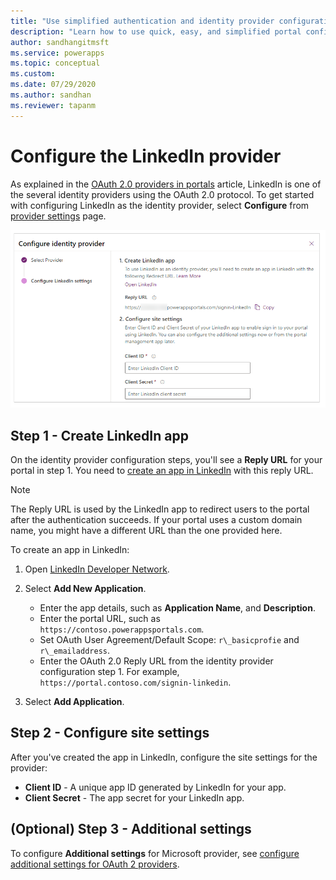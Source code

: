 ```yaml
---
title: "Use simplified authentication and identity provider configuration (Preview) | MicrosoftDocs"
description: "Learn how to use quick, easy, and simplified portal configuration for authentication."
author: sandhangitmsft
ms.service: powerapps
ms.topic: conceptual
ms.custom: 
ms.date: 07/29/2020
ms.author: sandhan
ms.reviewer: tapanm
---
```


# Configure the LinkedIn provider

As explained in the [OAuth 2.0 providers in portals](configure-oauth2-provider.md) article, LinkedIn is one of the several identity providers using the OAuth 2.0 protocol. To get started with configuring LinkedIn as the identity provider, select **Configure** from [provider settings](use-simplified-authentication-configuration.md#add-configure-or-delete-an-identity-provider) page.

![Configure the LinkedIn app](media/use-simplified-authentication-configuration/configure-linkedin.png "Configure the LinkedIn app")

## Step 1 - Create LinkedIn app

On the identity provider configuration steps, you'll see a **Reply URL** for your portal in step 1. You need to [create an app in LinkedIn](https://www.linkedin.com/developers/apps) with this reply URL.

> [!NOTE]
> The Reply URL is used by the LinkedIn app to redirect users to the portal after the authentication succeeds. If your portal uses a custom domain name, you might have a different URL than the one provided here.​

To create an app in LinkedIn:

1. Open [LinkedIn Developer Network](https://www.linkedin.com/secure/developer).  
2. Select **Add New Application**.

    - Enter the app details, such as **Application Name**, and **Description**.
    - Enter the portal URL, such as `https://contoso.powerappsportals.com`.
    - Set OAuth User Agreement/Default Scope: `r\_basicprofie` and `r\_emailaddress`.
    - Enter the OAuth 2.0 Reply URL from the identity provider configuration step 1. For example, `https://portal.contoso.com/signin-linkedin`.

3. Select **Add Application**.

## Step 2 - Configure site settings

After you've created the app in LinkedIn, configure the site settings for the provider:

- **Client ID** - A unique app ID generated by LinkedIn for your app.​
- **Client Secret** -  The app secret for your LinkedIn app.​

## (Optional) Step 3 - Additional settings

To configure **Additional settings** for Microsoft provider, see [configure additional settings for OAuth 2 providers](configure-oauth2-settings.md).
